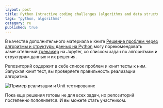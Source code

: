 ```yaml
---
layout: post
title: Python Intractive coding challenges (algorithms and data structures)
tags: "python, algorithms"
category: ru
published: true
---
```


В качестве дополнительного материала к книге [Решение проблем через алгоритмы и структуры данных на Python](http://aliev.me/runestone/) могу порекомендовать замечательный [тренажер](https://github.com/donnemartin/interactive-coding-challenges) на Jupyter, со списком задач по алгоритмам и структурам данных и их решения.

Репозиторий содержит в себе список проблем и юнит тесты к ним. Запуская юнит тест, вы проверяете правильность реализации алгоритма.

![Пример реализации и Unit тестирование](https://raw.githubusercontent.com/donnemartin/interactive-coding-challenges/master/images/cover_solution.gif "Реализация и Unit тестирование")

Пока еще решения готовы не для всех задач, но репозиторий постепенно пополняется. И вы можете стать участником.
